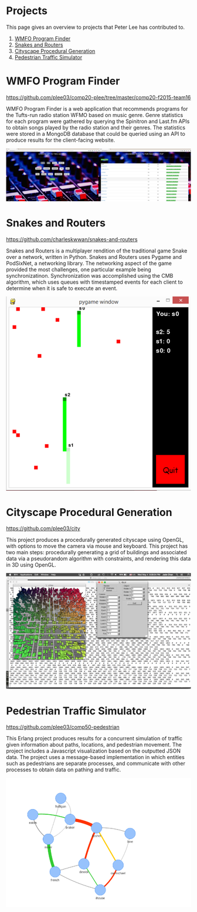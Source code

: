 # Projects
This page gives an overview to projects that Peter Lee has contributed to.

1. [WMFO Program Finder](#wfmo)
2. [Snakes and Routers](#snakes)
3. [Cityscape Procedural Generation](#city)
4. [Pedestrian Traffic Simulator](#pedestrian)

<a name="wfmo"></a>
# WMFO Program Finder

https://github.com/plee03/comp20-plee/tree/master/comp20-f2015-team16

WMFO Program Finder is a web application that recommends programs for the Tufts-run radio station WFMO based on music genre. Genre statistics for each program were gathered by querying the Spinitron and Last.fm APIs to obtain songs played by the radio station and their genres. The statistics were stored in a MongoDB database that could be queried using an API to produce results for the client-facing website.

![Home page and results of WFMO Program Finder](/Images/wfmo_genres2.png)

<a name="snakes"></a>
# Snakes and Routers

https://github.com/charleskwwan/snakes-and-routers

Snakes and Routers is a multiplayer rendition of the traditional game Snake over a network, written in Python. Snakes and Routers uses Pygame and PodSixNet, a networking library. The networking aspect of the game provided the most challenges, one particular example being synchronizatinon. Synchronization was accomplished using the CMB algorithm, which uses queues with timestamped events for each client to determine when it is safe to execute an event. 

![Gameplay of Snakes and Routers](/Images/snake.png)


<a name="city"></a>
# Cityscape Procedural Generation

https://github.com/plee03/city

This project produces a procedurally generated cityscape using OpenGL, with options to move the camera via mouse and keyboard. This project has two main steps: procedurally generating a grid of buildings and associated data via a pseudorandom algorithm with constraints, and rendering this data in 3D using OpenGL.

![Image of generated cityscape](/Images/city_image.png)


<a name="pedestrian"></a>
# Pedestrian Traffic Simulator

https://github.com/plee03/comp50-pedestrian

This Erlang project produces results for a concurrent simulation of traffic given information about paths, locations, and pedestrian movement. The project includes a Javascript visualization based on the outputted JSON data. The project uses a message-based implementation in which entities such as pedestrians are separate processes, and communicate with other processes to obtain data on pathing and traffic.


![Pedestrian traffic visualization](/Images/pedestrian.png)
